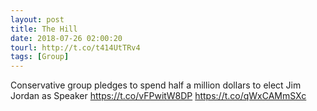 ```yaml
---
layout: post
title: The Hill
date: 2018-07-26 02:00:20
tourl: http://t.co/t414UtTRv4
tags: [Group]
---
```

Conservative group pledges to spend half a million dollars to elect Jim Jordan as Speaker https://t.co/vFPwitW8DP https://t.co/qWxCAMmSXc